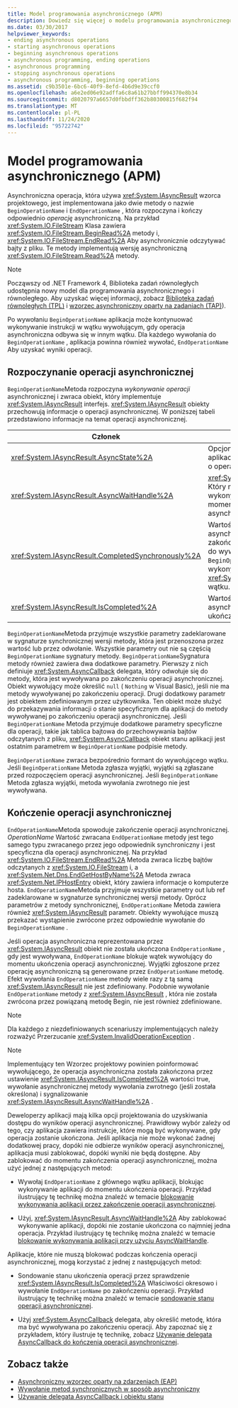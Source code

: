 ```yaml
---
title: Model programowania asynchronicznego (APM)
description: Dowiedz się więcej o modelu programowania asynchronicznego (APM) w programie .NET. Dowiedz się, jak rozpocząć i zakończyć operację asynchroniczną.
ms.date: 03/30/2017
helpviewer_keywords:
- ending asynchronous operations
- starting asynchronous operations
- beginning asynchronous operations
- asynchronous programming, ending operations
- asynchronous programming
- stopping asynchronous operations
- asynchronous programming, beginning operations
ms.assetid: c9b3501e-6bc6-40f9-8efd-4b6d9e39ccf0
ms.openlocfilehash: a6e2ed06e92adffa6c8a61b27bbff994370e8b34
ms.sourcegitcommit: d8020797a6657d0fbbdff362b80300815f682f94
ms.translationtype: MT
ms.contentlocale: pl-PL
ms.lasthandoff: 11/24/2020
ms.locfileid: "95722742"
---
```

# <a name="asynchronous-programming-model-apm"></a>Model programowania asynchronicznego (APM)

Asynchroniczna operacja, która używa <xref:System.IAsyncResult> wzorca projektowego, jest implementowana jako dwie metody o nazwie `BeginOperationName` i `EndOperationName` , która rozpoczyna i kończy odpowiednio *operację* asynchroniczną. Na przykład <xref:System.IO.FileStream> Klasa zawiera <xref:System.IO.FileStream.BeginRead%2A> metody i, <xref:System.IO.FileStream.EndRead%2A> Aby asynchronicznie odczytywać bajty z pliku. Te metody implementują wersję asynchroniczną <xref:System.IO.FileStream.Read%2A> metody.  
  
> [!NOTE]
> Począwszy od .NET Framework 4, Biblioteka zadań równoległych udostępnia nowy model dla programowania asynchronicznego i równoległego. Aby uzyskać więcej informacji, zobacz [Biblioteka zadań równoległych (TPL)](../parallel-programming/task-parallel-library-tpl.md) i [wzorzec asynchroniczny oparty na zadaniach (TAP)](task-based-asynchronous-pattern-tap.md)).  
  
 Po wywołaniu `BeginOperationName` aplikacja może kontynuować wykonywanie instrukcji w wątku wywołującym, gdy operacja asynchroniczna odbywa się w innym wątku. Dla każdego wywołania do `BeginOperationName` , aplikacja powinna również wywołać, `EndOperationName` Aby uzyskać wyniki operacji.  
  
## <a name="beginning-an-asynchronous-operation"></a>Rozpoczynanie operacji asynchronicznej  

 `BeginOperationName`Metoda rozpoczyna *wykonywanie operacji* asynchronicznej i zwraca obiekt, który implementuje <xref:System.IAsyncResult> interfejs. <xref:System.IAsyncResult> obiekty przechowują informacje o operacji asynchronicznej. W poniższej tabeli przedstawiono informacje na temat operacji asynchronicznej.  
  
|Członek|Opis|  
|------------|-----------------|  
|<xref:System.IAsyncResult.AsyncState%2A>|Opcjonalny obiekt specyficzny dla aplikacji, który zawiera informacje o operacji asynchronicznej.|  
|<xref:System.IAsyncResult.AsyncWaitHandle%2A>|<xref:System.Threading.WaitHandle>, Który może służyć do blokowania wykonywania aplikacji do momentu zakończenia operacji asynchronicznej.|  
|<xref:System.IAsyncResult.CompletedSynchronously%2A>|Wartość wskazująca, czy operacja asynchroniczna została zakończona na wątku używanym do wywoływania `BeginOperationName` zamiast wykonywania w osobnym <xref:System.Threading.ThreadPool> wątku.|  
|<xref:System.IAsyncResult.IsCompleted%2A>|Wartość wskazująca, czy operacja asynchroniczna została ukończona.|  
  
 `BeginOperationName`Metoda przyjmuje wszystkie parametry zadeklarowane w sygnaturze synchronicznej wersji metody, która jest przenoszona przez wartość lub przez odwołanie. Wszystkie parametry out nie są częścią `BeginOperationName` sygnatury metody. `BeginOperationName`Sygnatura metody również zawiera dwa dodatkowe parametry. Pierwszy z nich definiuje <xref:System.AsyncCallback> delegata, który odwołuje się do metody, która jest wywoływana po zakończeniu operacji asynchronicznej. Obiekt wywołujący może określić `null` ( `Nothing` w Visual Basic), jeśli nie ma metody wywoływanej po zakończeniu operacji. Drugi dodatkowy parametr jest obiektem zdefiniowanym przez użytkownika. Ten obiekt może służyć do przekazywania informacji o stanie specyficznym dla aplikacji do metody wywoływanej po zakończeniu operacji asynchronicznej. Jeśli `BeginOperationName` Metoda przyjmuje dodatkowe parametry specyficzne dla operacji, takie jak tablica bajtowa do przechowywania bajtów odczytanych z pliku, <xref:System.AsyncCallback> obiekt stanu aplikacji jest ostatnim parametrem w `BeginOperationName` podpisie metody.  
  
 `BeginOperationName` zwraca bezpośrednio formant do wywołującego wątku. Jeśli `BeginOperationName` Metoda zgłasza wyjątki, wyjątki są zgłaszane przed rozpoczęciem operacji asynchronicznej. Jeśli `BeginOperationName` Metoda zgłasza wyjątki, metoda wywołania zwrotnego nie jest wywoływana.  
  
## <a name="ending-an-asynchronous-operation"></a>Kończenie operacji asynchronicznej  

 `EndOperationName`Metoda spowoduje zakończenie operacji asynchronicznej. *OperationName* Wartość zwracana `EndOperationName` metody jest tego samego typu zwracanego przez jego odpowiednik synchroniczny i jest specyficzna dla operacji asynchronicznej. Na przykład <xref:System.IO.FileStream.EndRead%2A> Metoda zwraca liczbę bajtów odczytanych z <xref:System.IO.FileStream> i, a <xref:System.Net.Dns.EndGetHostByName%2A> Metoda zwraca <xref:System.Net.IPHostEntry> obiekt, który zawiera informacje o komputerze hosta. `EndOperationName`Metoda przyjmuje wszystkie parametry out lub ref zadeklarowane w sygnaturze synchronicznej wersji metody. Oprócz parametrów z metody synchronicznej, `EndOperationName` Metoda zawiera również <xref:System.IAsyncResult> parametr. Obiekty wywołujące muszą przekazać wystąpienie zwrócone przez odpowiednie wywołanie do `BeginOperationName` .  
  
 Jeśli operacja asynchroniczna reprezentowana przez <xref:System.IAsyncResult> obiekt nie została ukończona `EndOperationName` , gdy jest wywoływana, `EndOperationName` blokuje wątek wywołujący do momentu ukończenia operacji asynchronicznej. Wyjątki zgłoszone przez operację asynchroniczną są generowane przez `EndOperationName` metodę. Efekt wywołania `EndOperationName` metody wiele razy z tą samą <xref:System.IAsyncResult> nie jest zdefiniowany. Podobnie wywołanie `EndOperationName` metody z <xref:System.IAsyncResult> , która nie została zwrócona przez powiązaną metodę Begin, nie jest również zdefiniowane.  
  
> [!NOTE]
> Dla każdego z niezdefiniowanych scenariuszy implementujących należy rozważyć Przerzucanie <xref:System.InvalidOperationException> .  
  
> [!NOTE]
> Implementujący ten Wzorzec projektowy powinien poinformować wywołującego, że operacja asynchroniczna została zakończona przez ustawienie <xref:System.IAsyncResult.IsCompleted%2A> wartości true, wywołanie asynchronicznej metody wywołania zwrotnego (jeśli została określona) i sygnalizowanie <xref:System.IAsyncResult.AsyncWaitHandle%2A> .  
  
 Deweloperzy aplikacji mają kilka opcji projektowania do uzyskiwania dostępu do wyników operacji asynchronicznej. Prawidłowy wybór zależy od tego, czy aplikacja zawiera instrukcje, które mogą być wykonywane, gdy operacja zostanie ukończona. Jeśli aplikacja nie może wykonać żadnej dodatkowej pracy, dopóki nie odbierze wyników operacji asynchronicznej, aplikacja musi zablokować, dopóki wyniki nie będą dostępne. Aby zablokować do momentu zakończenia operacji asynchronicznej, można użyć jednej z następujących metod:  
  
- Wywołaj `EndOperationName` z głównego wątku aplikacji, blokując wykonywanie aplikacji do momentu ukończenia operacji. Przykład ilustrujący tę technikę można znaleźć w temacie [blokowanie wykonywania aplikacji przez zakończenie operacji asynchronicznej](blocking-application-execution-by-ending-an-async-operation.md).  
  
- Użyj, <xref:System.IAsyncResult.AsyncWaitHandle%2A> Aby zablokować wykonywanie aplikacji, dopóki nie zostanie ukończona co najmniej jedna operacja. Przykład ilustrujący tę technikę można znaleźć w temacie [blokowanie wykonywania aplikacji przy użyciu AsyncWaitHandle](blocking-application-execution-using-an-asyncwaithandle.md).  
  
 Aplikacje, które nie muszą blokować podczas kończenia operacji asynchronicznej, mogą korzystać z jednej z następujących metod:  
  
- Sondowanie stanu ukończenia operacji przez sprawdzenie <xref:System.IAsyncResult.IsCompleted%2A> Właściwości okresowo i wywołanie `EndOperationName` po zakończeniu operacji. Przykład ilustrujący tę technikę można znaleźć w temacie [sondowanie stanu operacji asynchronicznej](polling-for-the-status-of-an-asynchronous-operation.md).  
  
- Użyj <xref:System.AsyncCallback> delegata, aby określić metodę, która ma być wywoływana po zakończeniu operacji. Aby zapoznać się z przykładem, który ilustruje tę technikę, zobacz [Używanie delegata AsyncCallback do kończenia operacji asynchronicznej](using-an-asynccallback-delegate-to-end-an-asynchronous-operation.md).  
  
## <a name="see-also"></a>Zobacz także

- [Asynchroniczny wzorzec oparty na zdarzeniach (EAP)](event-based-asynchronous-pattern-eap.md)
- [Wywołanie metod synchronicznych w sposób asynchroniczny](calling-synchronous-methods-asynchronously.md)
- [Używanie delegata AsyncCallback i obiektu stanu](using-an-asynccallback-delegate-and-state-object.md)
